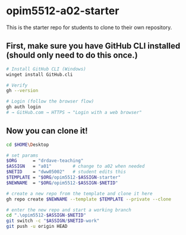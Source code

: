 # opim5512-a02-starter
This is the starter repo for students to clone to their own repository. 

## First, make sure you have GitHub CLI installed (should only need to do this once.)
```bash
# Install GitHub CLI (Windows)
winget install GitHub.cli

# Verify
gh --version

# Login (follow the browser flow)
gh auth login
# → GitHub.com → HTTPS → "Login with a web browser"
```

## Now you can clone it!

```bash
cd $HOME\Desktop

# set params
$ORG      = "drdave-teaching"
$ASSIGN   = "a01"        # change to a02 when needed
$NETID    = "dww05002"   # student edits this
$TEMPLATE = "$ORG/opim5512-$ASSIGN-starter"
$NEWNAME  = "$ORG/opim5512-$ASSIGN-$NETID"

# create a new repo from the template and clone it here
gh repo create $NEWNAME --template $TEMPLATE --private --clone

# enter the new repo and start a working branch
cd ".\opim5512-$ASSIGN-$NETID"
git switch -c "$ASSIGN/$NETID-work"
git push -u origin HEAD
```
